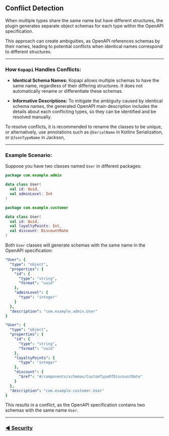 ## Conflict Detection

When multiple types share the same name but have different structures,
the plugin generates separate object schemas for each type within the OpenAPI specification.

This approach can create ambiguities, as OpenAPI references schemas by their names,
leading to potential conflicts when identical names correspond to different structures.

---

### How `Kopapi` Handles Conflicts:

- **Identical Schema Names:** Kopapi allows multiple schemas to have the same name, regardless of their differing structures.
  It does not automatically rename or differentiate these schemas.

- **Informative Descriptions:** To mitigate the ambiguity caused by identical schema names,
  the generated OpenAPI main description includes the details about each conflicting types,
  so they can be identified and be resolved manually.

To resolve conflicts, it is recommended to rename the classes to be unique, or alternatively,
use annotations such as `@SerialName` in Kotlinx Serialization, or `@JsonTypeName` in Jackson,

---

### Example Scenario:

Suppose you have two classes named `User` in different packages:

```kotlin
package com.example.admin

data class User(
  val id: Uuid,
  val adminLevel: Int
)
```

```kotlin
package com.example.customer

data class User(
  val id: Uuid,
  val loyaltyPoints: Int,
  val discount: DiscountRate
)
```

Both `User` classes will generate schemas with the same name in the OpenAPI specification:

```yaml
"User": {
  "type": "object",
  "properties": {
    "id": {
      "type": "string",
      "format": "uuid"
    },
    "adminLevel": {
      "type": "integer"
    }
  },
  "description": "com.example.admin.User"
}

"User": {
  "type": "object",
  "properties": {
    "id": {
      "type": "string",
      "format": "uuid"
    },
    "loyaltyPoints": {
      "type": "integer"
    },
    "discount": {
      "$ref": "#/components/schemas/CustomTypeOfDiscountRate"
    }
  },
  "description": "com.example.customer.User"
}
```

This results in a conflict, as the OpenAPI specification contains two schemas with the same name `User`.

---

### [◄ Security](09.api-usage-security.md)
